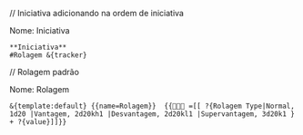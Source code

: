 // Iniciativa adicionando na ordem de iniciativa

Nome: Iniciativa
```
**Iniciativa**
#Rolagem &{tracker}
```

// Rolagem padrão

Nome: Rolagem
```
&{template:default} {{name=Rolagem}}  {{🐉🎲🏰 =[[ ?{Rolagem Type|Normal, 1d20 |Vantagem, 2d20kh1 |Desvantagem, 2d20kl1 |Supervantagem, 3d20k1 }  + ?{value}]]}}
```
